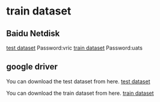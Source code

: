 # train dataset


## Baidu Netdisk
[test dataset](https://pan.baidu.com/s/1uydu1_vEL_XB1Gfs0811Og)
Password:vric
[train dataset](https://pan.baidu.com/s/1rcGF0r1stwxesJSKRYRKgg)
Password:uats


## google driver
You can download the test dataset from here. [test dataset](https://drive.google.com/file/d/1VDA8Ppqw9D1uEwTHOrImcugFg9gP3t3o/view?usp=drive_link)

You can download the train dataset from here. [train dataset](https://drive.google.com/file/d/1SeSzdbWLcpnqEAhYmGd3nmvkC1UoWm1m/view?usp=drive_link)

